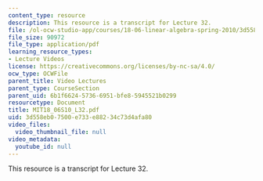 ```yaml
---
content_type: resource
description: This resource is a transcript for Lecture 32.
file: /ol-ocw-studio-app/courses/18-06-linear-algebra-spring-2010/3d558eb07500e733e88234c73d4afa80_MIT18_06S10_L32.pdf
file_size: 90972
file_type: application/pdf
learning_resource_types:
- Lecture Videos
license: https://creativecommons.org/licenses/by-nc-sa/4.0/
ocw_type: OCWFile
parent_title: Video Lectures
parent_type: CourseSection
parent_uid: 6b1f6624-5736-6951-bfe8-5945521b0299
resourcetype: Document
title: MIT18_06S10_L32.pdf
uid: 3d558eb0-7500-e733-e882-34c73d4afa80
video_files:
  video_thumbnail_file: null
video_metadata:
  youtube_id: null
---
```

This resource is a transcript for Lecture 32.